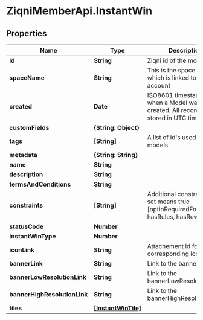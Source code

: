 # ZiqniMemberApi.InstantWin

## Properties

Name | Type | Description | Notes
------------ | ------------- | ------------- | -------------
**id** | **String** | Ziqni id of the model | 
**spaceName** | **String** | This is the space name which is linked to the account | [optional] 
**created** | **Date** | ISO8601 timestamp for when a Model was created. All records are stored in UTC time zone | [optional] 
**customFields** | **{String: Object}** |  | [optional] 
**tags** | **[String]** | A list of id&#39;s used to tag models | [optional] 
**metadata** | **{String: String}** |  | [optional] 
**name** | **String** |  | [optional] 
**description** | **String** |  | [optional] 
**termsAndConditions** | **String** |  | [optional] 
**constraints** | **[String]** | Additional constraints, if set means true [optinRequiredForEntrants, hasRules, hasRewards] | [optional] 
**statusCode** | **Number** |  | [optional] 
**instantWinType** | **Number** |  | 
**iconLink** | **String** | Attachement id for the corresponding icon image. | [optional] 
**bannerLink** | **String** | Link to the banner | [optional] 
**bannerLowResolutionLink** | **String** | Link to the bannerLowResolution | [optional] 
**bannerHighResolutionLink** | **String** | Link to the bannerHighResolution | [optional] 
**tiles** | [**[InstantWinTile]**](InstantWinTile.md) |  | 


